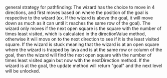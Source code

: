general strategy for pathfinding:
The wizard has the choice to move in 4 directions, and first moves based on where the position of the goal is respective to the wizard (ex. If the wizard is above the goal, it will move 
down as much as it can until it reaches the same row of the goal). The wizard only moves if the next open square is the square with the number of times least visited, which is calculated 
in the directionValue method, otherwise it will move on to the next direction to see if it is the least visited square. If the wizard is stuck meaning that the wizard is at an open 
square where the wizard is trapped by lava and is at the same row or column of the goal, then the wizard will find the next open square with the number of times least visited again but 
now with the nextDirection method. If the wizard is at the goal, the update method will return "goal" and the next level will be unlocked.
